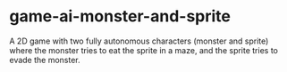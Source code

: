 # game-ai-monster-and-sprite
A 2D game with two fully autonomous characters (monster and sprite) where the monster tries to eat the sprite in a maze, and the sprite tries to evade the monster.

